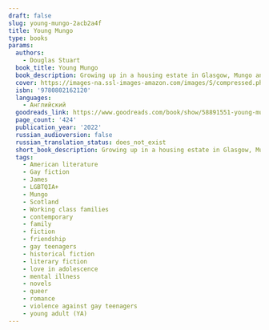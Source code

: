 ```yaml
---
draft: false
slug: young-mungo-2acb2a4f
title: Young Mungo
type: books
params:
  authors:
    - Douglas Stuart
  book_title: Young Mungo
  book_description: Growing up in a housing estate in Glasgow, Mungo and James are born under different stars--Mungo a Protestant and James a Catholic--and they should be sworn enemies if they're to be seen as men at all. Yet against all odds, they become best friends as they find a sanctuary in the pigeon dovecote that James has built for his prize racing birds.As they fall in love, they dream of finding somewhere they belong, while Mungo works hard to hide his true self from all those around him, especially from his big brother Hamish, a local gang leader with a brutal reputation to uphold. And when several months later Mungo's mother sends him on a fishing trip to a loch in Western Scotland with two strange men whose drunken banter belies murky pasts, he will need to summon all his inner strength and courage to try to get back to a place of safety, a place where he and James might still have a future.Imbuing the everyday world of its characters with rich lyricism and giving full voice to people rarely acknowledged in the literary world,Young Mungois a gripping and revealing story about the bounds of masculinity, the divisions of sectarianism, the violence faced by many queer people, and the dangers of loving someone too much.
  cover: https://images-na.ssl-images-amazon.com/images/S/compressed.photo.goodreads.com/books/1637602267i/58891551.jpg
  isbn: '9780802162120'
  languages:
    - Английский
  goodreads_link: https://www.goodreads.com/book/show/58891551-young-mungo
  page_count: '424'
  publication_year: '2022'
  russian_audioversion: false
  russian_translation_status: does_not_exist
  short_book_description: Growing up in a housing estate in Glasgow, Mungo and James are born under different stars--Mungo a Protestant and James a Catholic--and they should be sworn enemies if they're to be seen as men at...
  tags:
    - American literature
    - Gay fiction
    - James
    - LGBTQIA+
    - Mungo
    - Scotland
    - Working class families
    - contemporary
    - family
    - fiction
    - friendship
    - gay teenagers
    - historical fiction
    - literary fiction
    - love in adolescence
    - mental illness
    - novels
    - queer
    - romance
    - violence against gay teenagers
    - young adult (YA)
---
```

